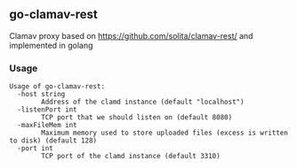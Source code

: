 ## go-clamav-rest

Clamav proxy based on https://github.com/solita/clamav-rest/ and implemented in golang

### Usage

```
Usage of go-clamav-rest:
  -host string
    	Address of the clamd instance (default "localhost")
  -listenPort int
    	TCP port that we should listen on (default 8080)
  -maxFileMem int
    	Maximum memory used to store uploaded files (excess is written to disk) (default 128)
  -port int
    	TCP port of the clamd instance (default 3310)
```
